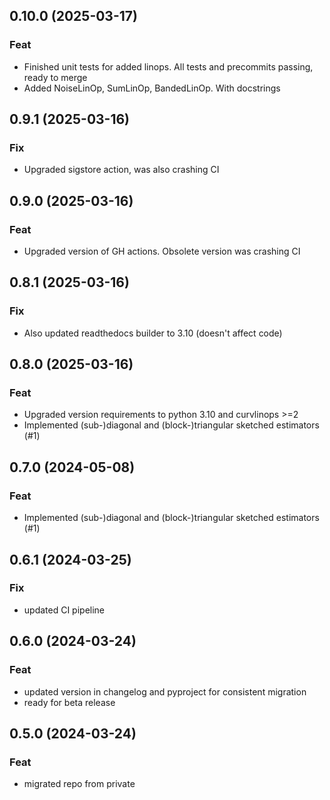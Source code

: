 ## 0.10.0 (2025-03-17)

### Feat

- Finished unit tests for added linops. All tests and precommits passing, ready to merge
- Added NoiseLinOp, SumLinOp, BandedLinOp. With docstrings

## 0.9.1 (2025-03-16)

### Fix

- Upgraded sigstore action, was also crashing CI

## 0.9.0 (2025-03-16)

### Feat

- Upgraded version of GH actions. Obsolete version was crashing CI

## 0.8.1 (2025-03-16)

### Fix

- Also updated readthedocs builder to 3.10 (doesn't affect code)

## 0.8.0 (2025-03-16)

### Feat

- Upgraded version requirements to python 3.10 and curvlinops >=2
- Implemented (sub-)diagonal and (block-)triangular sketched estimators (#1)

## 0.7.0 (2024-05-08)

### Feat

- Implemented (sub-)diagonal and (block-)triangular sketched estimators (#1)

## 0.6.1 (2024-03-25)

### Fix

- updated CI pipeline

## 0.6.0 (2024-03-24)

### Feat

- updated version in changelog and pyproject for consistent migration
- ready for beta release

## 0.5.0 (2024-03-24)

### Feat

- migrated repo from private
